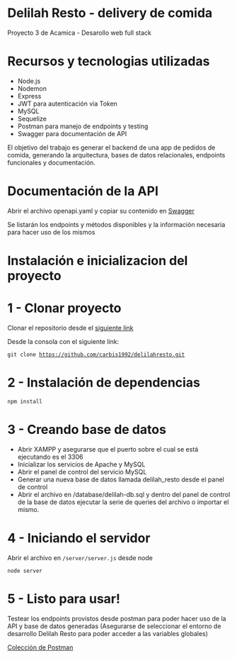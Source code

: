 # Delilah Resto - delivery de comida 
Proyecto 3 de Acamica - Desarollo web full stack

# Recursos y tecnologias utilizadas
- Node.js
- Nodemon
- Express
- JWT para autenticación via Token
- MySQL
- Sequelize
- Postman para manejo de endpoints y testing
- Swagger para documentación de API

El objetivo del trabajo es generar el backend de una app de pedidos de comida, generando la arquitectura, bases de datos relacionales, endpoints funcionales y documentación.

# Documentación de la API
Abrir el archivo openapi.yaml y copiar su contenido en <a href="https://editor.swagger.io/" rel="nofollow">Swagger</a> 

Se listarán los endpoints y métodos disponibles y la información necesaria para hacer uso de los mismos

# Instalación e inicializacion del proyecto
# 1 - Clonar proyecto
Clonar el repositorio desde el <a href="https://github.com/carbis1992/delilahresto" rel="nofollow">siguiente link</a>

Desde la consola con el siguiente link:

<code>git clone https://github.com/carbis1992/delilahresto.git</code>

# 2 - Instalación de dependencias
<code>npm install</code>

# 3 - Creando base de datos
- Abrir XAMPP y asegurarse que el puerto sobre el cual se está ejecutando es el 3306
- Inicializar los servicios de Apache y MySQL
- Abrir el panel de control del servicio MySQL
- Generar una nueva base de datos llamada delilah_resto desde el panel de control
- Abrir el archivo en /database/delilah-db.sql y dentro del panel de control de la base de datos ejecutar la serie de queries del archivo o importar el mismo.

# 4 - Iniciando el servidor
Abrir el archivo en <code>/server/server.js</code> desde node

<code>node server</code>

# 5 - Listo para usar!
Testear los endpoints provistos desde postman para poder hacer uso de la API y base de datos generadas
(Asegurarse de seleccionar el entorno de desarrollo Delilah Resto para poder acceder a las variables globales)

<a href="https://web.postman.co/collections/10616285-39674273-bb5d-4283-8d7f-a64e0d8b05c0?version=latest&workspace=bdb8223f-600f-4e0d-811e-aae1e47a9d61" rel="nofollow">Colección de Postman</a>

